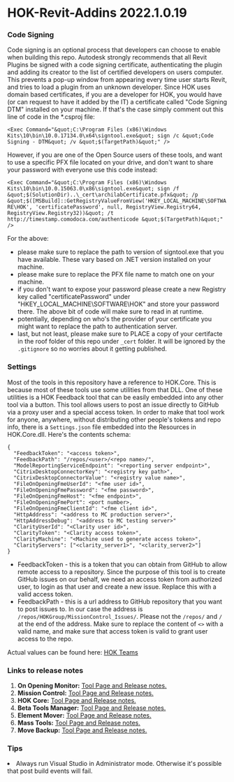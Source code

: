 # HOK-Revit-Addins 2022.1.0.19

### Code Signing

Code signing is an optional process that developers can choose to enable when building this repo. Autodesk strongly recommends that all Revit Plugins be signed with a code signing certificate, authenticating the plugin and adding its creator to the list of certified developers on users computer. This prevents a pop-up window from appearing every time user starts Revit, and tries to load a plugin from an unknown developer. Since HOK uses domain based certificates, if you are a developer for HOK, you would have (or can request to have it added by the IT) a certificate called "Code Signing DTM" installed on your machine. If that's the case simply comment out this line of code in the \*.csproj file:

`<Exec Command="&quot;C:\Program Files (x86)\Windows Kits\10\bin\10.0.17134.0\x64\signtool.exe&quot; sign /c &quot;Code Signing - DTM&quot; /v &quot;$(TargetPath)&quot;" />`

However, if you are one of the Open Source users of these tools, and want to use a specific PFX file located on your drive, and don't want to share your password with everyone use this code instead:

`<Exec Command="&quot;C:\Program Files (x86)\Windows Kits\10\bin\10.0.15063.0\x86\signtool.exe&quot; sign /f &quot;$(SolutionDir)..\_cert\archilabCertificate.pfx&quot; /p &quot;$([MSBuild]::GetRegistryValueFromView('HKEY_LOCAL_MACHINE\SOFTWARE\HOK', 'certificatePassword', null, RegistryView.Registry64, RegistryView.Registry32))&quot; /t http://timestamp.comodoca.com/authenticode &quot;$(TargetPath)&quot;" />`

For the above:

-   please make sure to replace the path to version of signtool.exe that you have available. These vary based on .NET version installed on your machine.
-   please make sure to replace the PFX file name to match one on your machine.
-   if you don't want to expose your password please create a new Registry key called "certificatePassword" under "HKEY_LOCAL_MACHINE\SOFTWARE\HOK" and store your password there. The above bit of code will make sure to read in at runtime.
-   potentially, depending on who's the provider of your certificate you might want to replace the path to authentication server.
-   last, but not least, please make sure to PLACE a copy of your certifacte in the roof folder of this repo under `_cert` folder. It will be ignored by the `.gitignore` so no worries about it getting published.

### Settings

Most of the tools in this repository have a reference to HOK.Core. This is because most of these tools use some utilities from that DLL. One of these utilities is a HOK Feedback tool that can be easily embedded into any other tool via a button. This tool allows users to post an issue directly to GitHub via a proxy user and a special access token. In order to make that tool work for anyone, anywhere, without distributing other people's tokens and repo info, there is a `Settings.json` file embedded into the Resources in HOK.Core.dll. Here's the contents schema:

```
{
  "FeedbackToken": "<access token>",
  "FeedbackPath": "/repos/<user>/<repo name>/",
  "ModelReportingServiceEndpoint": "<reporting server endpoint>",
  "CitrixDesktopConnectorKey": "<registry key path>",
  "CitrixDesktopConnectorValue": "<registry value name>",
  "FileOnOpeningFmeUserId": "<fme user id>",
  "FileOnOpeningFmePassword": "<fme password>",
  "FileOnOpeningFmeHost": "<fme endpoint>",
  "FileOnOpeningFmePort": <port number>,
  "FileOnOpeningFmeClientId": "<fme client id>",
  "HttpAddress": "<address to MC production server>",
  "HttpAddressDebug": "<address to MC testing server>"
  "ClarityUserId": "<Clarity user id>",
  "ClarityToken": "<Clarity access token>",
  "ClarityMachine": "<Machine used to generate access token>",
  "ClarityServers": ["<clarity_server1>", "<clarity_server2>"]
}
```

-   FeedbackToken - this is a token that you can obtain from GitHub to allow remote access to a repository. Since the purpose of this tool is to create GitHub issues on our behalf, we need an access token from authorized user, to login as that user and create a new issue. Replace this with a valid access token.
-   FeedbackPath - this is a url address to GitHub repository that you want to post issues to. In our case the address is `/repos/HOKGroup/MissionControl_Issues/`. Please not the `/repos/` and `/` at the end of the address. Make sure to replace the content of `<>` with a valid name, and make sure that access token is valid to grant user access to the repo.

Actual values can be found here: [HOK Teams](https://teams.microsoft.com/l/channel/19%3Aabfa34dfc38e4be68b6a26beed0bf8a1%40thread.skype/tab%3A%3A0cb3a662-0640-434e-af69-187825fcbe30)

### Links to release notes

1. <b>On Opening Monitor:</b> [Tool Page and Release notes.](https://github.com/HOKGroup/HOK-Revit-Addins/tree/master/Utility%20Tools/src/HOK.FileOnpeningMonitor)
2. <b>Mission Control:</b> [Tool Page and Release notes.](https://github.com/HOKGroup/HOK-Revit-Addins/blob/master/HOK.MissionControl/README.md)
3. <b>HOK Core:</b> [Tool Page and Release notes.](https://github.com/HOKGroup/HOK-Revit-Addins/blob/master/HOK.Core/README.md)
4. <b>Beta Tools Manager:</b> [Tool Page and Release notes.](https://github.com/HOKGroup/HOK-Revit-Addins/blob/master/HOK.BetaToolsManager/README.md)
5. <b>Element Mover:</b> [Tool Page and Release notes.](https://github.com/HOKGroup/HOK-Revit-Addins/blob/master/Utility%20Tools/src/HOK.ElementMover/Readme.md)
6. <b>Mass Tools:</b> [Tool Page and Release notes.](https://github.com/HOKGroup/HOK-Revit-Addins/blob/master/Mass%20Tools/README.MD)
7. <b>Move Backup:</b> [Tool Page and Release notes.](https://github.com/HOKGroup/HOK-Revit-Addins/blob/master/HOK.MoveBackup/README.md)

### Tips

<li> Always run Visual Studio in Administrator mode. Otherwise it's possible that post build events will fail.

